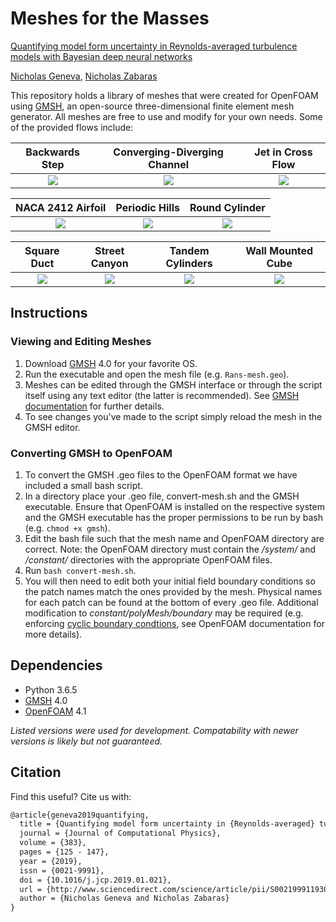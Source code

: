 # Meshes for the Masses

[Quantifying model form uncertainty in Reynolds-averaged turbulence models with Bayesian deep neural networks](https://www.sciencedirect.com/science/article/pii/S0021999119300464)

[Nicholas Geneva](http://nicholasgeneva.com/), [Nicholas Zabaras](https://www.zabaras.com)

This repository holds a library of meshes that were created for OpenFOAM using [GMSH](http://gmsh.info/), an open-source three-dimensional finite element mesh generator. All meshes are free to use and modify for your own needs. Some of the provided flows include:

Backwards Step | Converging-Diverging Channel | Jet in Cross Flow
:-----:|:------:|:-----:
![](../images/meshes/mesh1.png) | ![](../images/meshes/mesh2.png) | ![](../images/meshes/mesh3.png)

NACA 2412 Airfoil | Periodic Hills | Round Cylinder
:-----:|:------:|:-----:
![](../images/meshes/mesh4.png) | ![](../images/meshes/mesh5.png) | ![](../images/meshes/mesh6.png)

Square Duct | Street Canyon | Tandem Cylinders | Wall Mounted Cube | 
:-----:|:------:|:-----:|:------:
![](../images/meshes/mesh7.png) | ![](../images/meshes/mesh8.png) | ![](../images/meshes/mesh9.png) | ![](../images/meshes/mesh10.png)

## Instructions
### Viewing and Editing Meshes
1. Download [GMSH](http://gmsh.info/#Download) 4.0 for your favorite OS.
2. Run the executable and open the mesh file (e.g. `Rans-mesh.geo`).
3. Meshes can be edited through the GMSH interface or through the script itself using any text editor (the latter is recommended). See [GMSH documentation](http://gmsh.info/doc/texinfo/gmsh.html) for further details.
4. To see changes you've made to the script simply reload the mesh in the GMSH editor.
### Converting GMSH to OpenFOAM
1. To convert the GMSH .geo files to the OpenFOAM format we have included a small bash script.
2. In a directory place your .geo file, convert-mesh.sh and the GMSH executable. Ensure that OpenFOAM is installed on the respective system and the GMSH executable has the proper permissions to be run by bash (e.g. `chmod +x gmsh`).
3. Edit the bash file such that the mesh name and OpenFOAM directory are correct. Note: the OpenFOAM directory must contain the */system/* and */constant/* directories with the appropriate OpenFOAM files.
4. Run `bash convert-mesh.sh`.
5. You will then need to edit both your initial field boundary conditions so the patch names match the ones provided by the mesh. Physical names for each patch can be found at the bottom of every .geo file. Additional modification to *constant/polyMesh/boundary* may be required (e.g. enforcing [cyclic boundary condtions](https://www.openfoam.com/documentation/cpp-guide/html/guide-bcs-coupled-cyclic.html), see OpenFOAM documentation for more details). 

## Dependencies
* Python 3.6.5
* [GMSH](http://gmsh.info/#Download) 4.0
* [OpenFOAM](https://www.openfoam.com/) 4.1

*Listed versions were used for development. Compatability with newer versions is likely but not guaranteed.*

## Citation
Find this useful? Cite us with:
```latex
@article{geneva2019quantifying,
  title = {Quantifying model form uncertainty in {Reynolds-averaged} turbulence models with {Bayesian} deep neural networks},
  journal = {Journal of Computational Physics},
  volume = {383},
  pages = {125 - 147},
  year = {2019},
  issn = {0021-9991},
  doi = {10.1016/j.jcp.2019.01.021},
  url = {http://www.sciencedirect.com/science/article/pii/S0021999119300464},
  author = {Nicholas Geneva and Nicholas Zabaras}
}
```
